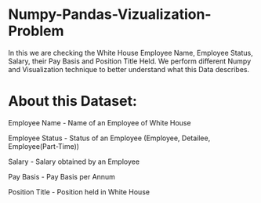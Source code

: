 # Numpy-Pandas-Vizualization-Problem
In this we are checking the White House Employee Name, Employee Status, Salary, their Pay Basis and Position Title Held. We perform different Numpy and Visualization technique to better understand what this Data describes.

# About this Dataset:

Employee Name -  Name of an Employee of White House

Employee Status - Status of an Employee (Employee, Detailee, Employee(Part-Time))

Salary - Salary obtained by an Employee

Pay Basis - Pay Basis per Annum

Position Title - Position held in White House


